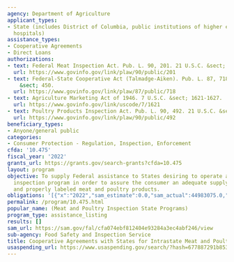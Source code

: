 ```yaml
---
agency: Department of Agriculture
applicant_types:
- State (includes District of Columbia, public institutions of higher education and
  hospitals)
assistance_types:
- Cooperative Agreements
- Direct Loans
authorizations:
- text: Federal Meat Inspection Act. Pub. L. 90, 201. 21 U.S.C. &sect; 601-624.
  url: https://www.govinfo.gov/link/plaw/90/public/201
- text: Federal-State Cooperative Act (Talmadge-Aiken). Pub. L. 87, 718. 7 U.S.C.
    &sect; 450.
  url: https://www.govinfo.gov/link/plaw/87/public/718
- text: Agriculture Marketing Act of 1946. 7 U.S.C. &sect; 1621-1627.
  url: https://www.govinfo.gov/link/uscode/7/1621
- text: Poultry Products Inspection Act. Pub. L. 90, 492. 21 U.S.C. &sect; 451-471.
  url: https://www.govinfo.gov/link/plaw/90/public/492
beneficiary_types:
- Anyone/general public
categories:
- Consumer Protection - Regulation, Inspection, Enforcement
cfda: '10.475'
fiscal_year: '2022'
grants_url: https://grants.gov/search-grants?cfda=10.475
layout: program
objective: To supply Federal assistance to States desiring to operate a meat and poultry
  inspection program in order to assure the consumer an adequate supply of safe, wholesome,
  and properly labeled meat and poultry products.
obligations: '[{"x":"2022","sam_estimate":0.0,"sam_actual":44983075.0,"usa_spending_actual":44941131.26},{"x":"2023","sam_estimate":47000000.0,"sam_actual":0.0,"usa_spending_actual":46681566.43},{"x":"2024","sam_estimate":47500000.0,"sam_actual":0.0,"usa_spending_actual":46822073.14}]'
permalink: /program/10.475.html
popular_name: (Meat and Poultry Inspection State Programs)
program_type: assistance_listing
results: []
sam_url: https://sam.gov/fal/cfa074ebf812404e93284a3ec4abf246/view
sub-agency: Food Safety and Inspection Service
title: Cooperative Agreements with States for Intrastate Meat and Poultry Inspection
usaspending_url: https://www.usaspending.gov/search/?hash=677887291b853da3758d56a32ced2d89
---
```

